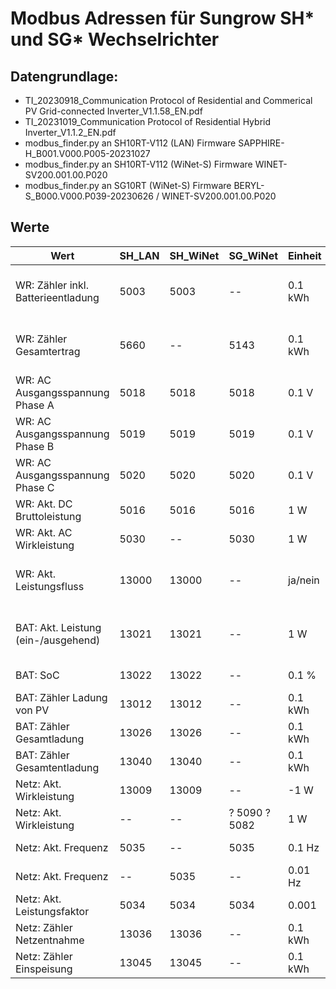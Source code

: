 # Modbus Adressen für Sungrow SH* und SG* Wechselrichter

## Datengrundlage:
* TI_20230918_Communication Protocol of Residential and Commerical PV Grid-connected Inverter_V1.1.58_EN.pdf
* TI_20231019_Communication Protocol of Residential Hybrid Inverter_V1.1.2_EN.pdf
* modbus_finder.py an SH10RT-V112 (LAN) Firmware SAPPHIRE-H_B001.V000.P005-20231027
* modbus_finder.py an SH10RT-V112 (WiNet-S) Firmware WINET-SV200.001.00.P020
* modbus_finder.py an SG10RT (WiNet-S) Firmware BERYL-S_B000.V000.P039-20230626 / WINET-SV200.001.00.P020

## Werte
| Wert                                | SH_LAN | SH_WiNet | SG_WiNet      | Einheit | Typ            | Bemerkung                                                        |
|-------------------------------------|--------|----------|---------------|---------|----------------|------------------------------------------------------------------|
| WR: Zähler inkl. Batterieentladung  | 5003   | 5003     | --            | 0.1 kWh | UINT_32 mixed  | Delta zu 'WR: Zähler Gesamtertrag' ist entladene **Netz**energie |
| WR: Zähler Gesamtertrag             | 5660   | --       | 5143          | 0.1 kWh | UINT_32 mixed  | Wirkleistungszähler, abweichend zu Gesamt-PV-Stromerzeugung      |
| WR: AC Ausgangsspannung Phase A     | 5018   | 5018     | 5018          | 0.1 V   | UINT_16 little | Unterscheidet sich pro WR (nicht vom Meter gemessen)             |
| WR: AC Ausgangsspannung Phase B     | 5019   | 5019     | 5019          | 0.1 V   | UINT_16 little | Unterscheidet sich pro WR (nicht vom Meter gemessen)             |
| WR: AC Ausgangsspannung Phase C     | 5020   | 5020     | 5020          | 0.1 V   | UINT_16 little | Unterscheidet sich pro WR (nicht vom Meter gemessen)             |
| WR: Akt. DC Bruttoleistung          | 5016   | 5016     | 5016          | 1 W     | INT_32 mixed   |                                                                  |
| WR: Akt. AC Wirkleistung            | 5030   | --       | 5030          | 1 W     | INT_32 mixed   |                                                                  |
| WR: Akt. Leistungsfluss             | 13000  | 13000    | --            | ja/nein | 8-bit bitmask  | (v.r.) Bit0: PV-Erzeugung, Bit1: Batt. lädt, Bit2: Batt. entlädt |
| BAT: Akt. Leistung (ein-/ausgehend) | 13021  | 13021    | --            | 1 W     | UINT16 little  | Immer positiv, bei Be- und Entladung. WR Leistungsfluss beachten |
| BAT: SoC                            | 13022  | 13022    | --            | 0.1 %   | UINT16 little  |                                                                  |
| BAT: Zähler Ladung von PV           | 13012  | 13012    | --            | 0.1 kWh | UINT32 mixed   |                                                                  |
| BAT: Zähler Gesamtladung            | 13026  | 13026    | --            | 0.1 kWh | UINT32 mixed   |                                                                  |
| BAT: Zähler Gesamtentladung         | 13040  | 13040    | --            | 0.1 kWh | UINT32 mixed   |                                                                  |
| Netz: Akt. Wirkleistung             | 13009  | 13009    | --            | -1 W    | INT_32 mixed   |                                                                  |
| Netz: Akt. Wirkleistung             | --     | --       | ? 5090 ? 5082 | 1 W     | INT_32 mixed   |                                                                  |
| Netz: Akt. Frequenz                 | 5035   | --       | 5035          | 0.1 Hz  | UINT_16 little |                                                                  |
| Netz: Akt. Frequenz                 | --     | 5035     | --            | 0.01 Hz | UINT_16 little |                                                                  |
| Netz: Akt. Leistungsfaktor          | 5034   | 5034     | 5034          | 0.001   | INT_16 little  | Nur über alle Phasen vorhanden                                   |
| Netz: Zähler Netzentnahme           | 13036  | 13036    | --            | 0.1 kWh | UINT_32 mixed  |                                                                  |
| Netz: Zähler Einspeisung            | 13045  | 13045    | --            | 0.1 kWh | UINT_32 mixed  |                                                                  |
